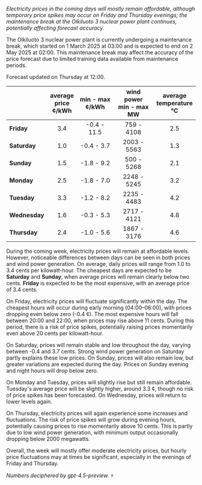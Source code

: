 *Electricity prices in the coming days will mostly remain affordable, although temporary price spikes may occur on Friday and Thursday evenings; the maintenance break at the Olkiluoto 3 nuclear power plant continues, potentially affecting forecast accuracy.*

The Olkiluoto 3 nuclear power plant is currently undergoing a maintenance break, which started on 1 March 2025 at 03:00 and is expected to end on 2 May 2025 at 02:00. This maintenance break may affect the accuracy of the price forecast due to limited training data available from maintenance periods.

Forecast updated on Thursday at 12:00.

|             | average<br>price<br>¢/kWh | min - max<br>¢/kWh | wind power<br>min - max<br>MW | average<br>temperature<br>°C |
|:------------|:-------------------------:|:------------------:|:-----------------------------:|:---------------------------:|
| **Friday**      |           3.4             |    -0.4 - 11.5     |        759 - 4108            |            2.5              |
| **Saturday**    |           1.0             |    -0.4 - 3.7      |       2003 - 5563            |            1.3              |
| **Sunday**      |           1.5             |    -1.8 - 9.2      |        500 - 5268            |            2.1              |
| **Monday**      |           2.5             |    -1.8 - 7.0      |       2248 - 5245            |            3.2              |
| **Tuesday**     |           3.3             |    -1.2 - 8.2      |       2235 - 4483            |            4.2              |
| **Wednesday**   |           1.6             |    -0.3 - 5.3      |       2717 - 4121            |            4.8              |
| **Thursday**    |           2.4             |    -1.0 - 5.6      |       1867 - 3176            |            4.6              |

During the coming week, electricity prices will remain at affordable levels. However, noticeable differences between days can be seen in both prices and wind power generation. On average, daily prices will range from 1.0 to 3.4 cents per kilowatt-hour. The cheapest days are expected to be **Saturday** and **Sunday**, when average prices will remain clearly below two cents. **Friday** is expected to be the most expensive, with an average price of 3.4 cents.

On Friday, electricity prices will fluctuate significantly within the day. The cheapest hours will occur during early morning (04:00–06:00), with prices dropping even below zero (-0.4 ¢). The most expensive hours will fall between 20:00 and 22:00, when prices may rise above 11 cents. During this period, there is a risk of price spikes, potentially raising prices momentarily even above 20 cents per kilowatt-hour.

On Saturday, prices will remain stable and low throughout the day, varying between -0.4 and 3.7 cents. Strong wind power generation on Saturday partly explains these low prices. On Sunday, prices will also remain low, but greater variations are expected during the day. Prices on Sunday evening and night hours will drop below zero.

On Monday and Tuesday, prices will slightly rise but still remain affordable. Tuesday's average price will be slightly higher, around 3.3 ¢, though no risk of price spikes has been forecasted. On Wednesday, prices will return to lower levels again.

On Thursday, electricity prices will again experience some increases and fluctuations. The risk of price spikes will grow during evening hours, potentially causing prices to rise momentarily above 10 cents. This is partly due to low wind power generation, with minimum output occasionally dropping below 2000 megawatts.

Overall, the week will mostly offer moderate electricity prices, but hourly price fluctuations may at times be significant, especially in the evenings of Friday and Thursday.

*Numbers deciphered by gpt-4.5-preview.* ⚡
